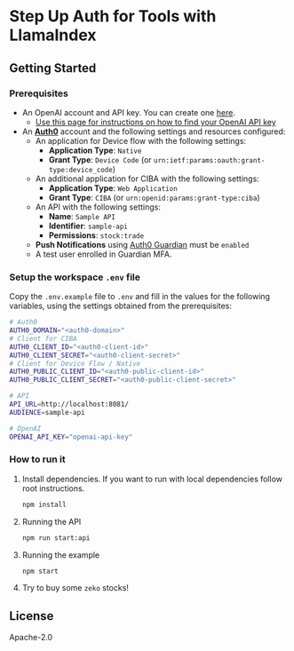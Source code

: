 # Step Up Auth for Tools with LlamaIndex

## Getting Started

### Prerequisites

- An OpenAI account and API key. You can create one [here](https://platform.openai.com).
  - [Use this page for instructions on how to find your OpenAI API key](https://help.openai.com/en/articles/4936850-where-do-i-find-my-openai-api-key)
- An **[Auth0](https://auth0.com)** account and the following settings and resources configured:
  - An application for Device flow with the following settings:
    - **Application Type**: `Native`
    - **Grant Type**: `Device Code` (or `urn:ietf:params:oauth:grant-type:device_code`)
  - An additional application for CIBA with the following settings:
    - **Application Type**: `Web Application`
    - **Grant Type**: `CIBA` (or `urn:openid:params:grant-type:ciba`)
  - An API with the following settings:
    - **Name**: `Sample API`
    - **Identifier**: `sample-api`
    - **Permissions**: `stock:trade`
  - **Push Notifications** using [Auth0 Guardian](https://auth0.com/docs/secure/multi-factor-authentication/auth0-guardian) must be `enabled`
  - A test user enrolled in Guardian MFA.

### Setup the workspace `.env` file

Copy the `.env.example` file to `.env` and fill in the values for the following variables, using the settings obtained from the prerequisites:

```sh
# Auth0
AUTH0_DOMAIN="<auth0-domain>"
# Client for CIBA
AUTH0_CLIENT_ID="<auth0-client-id>"
AUTH0_CLIENT_SECRET="<auth0-client-secret>"
# Client for Device Flow / Native
AUTH0_PUBLIC_CLIENT_ID="<auth0-public-client-id>"
AUTH0_PUBLIC_CLIENT_SECRET="<auth0-public-client-secret>"

# API
API_URL=http://localhost:8081/
AUDIENCE=sample-api

# OpenAI
OPENAI_API_KEY="openai-api-key"
```

### How to run it

1. Install dependencies. If you want to run with local dependencies follow root instructions.

   ```sh
   npm install
   ```

2. Running the API

   ```sh
   npm run start:api
   ```

3. Running the example
   ```sh
   npm start
   ```

4. Try to buy some `zeko` stocks!

## License

Apache-2.0
